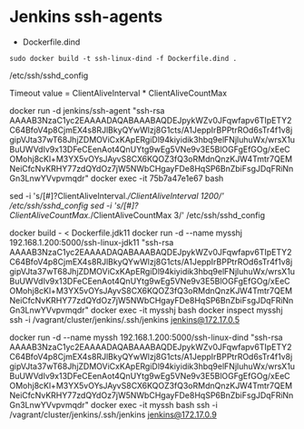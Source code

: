# Jenkins ssh-agents


- Dockerfile.dind
```
sudo docker build -t ssh-linux-dind -f Dockerfile.dind .
```

/etc/ssh/sshd_config

Timeout value = ClientAliveInterval * ClientAliveCountMax

docker run -d jenkins/ssh-agent "ssh-rsa AAAAB3NzaC1yc2EAAAADAQABAAABAQDEJpykWZv0JFqwfapv6TIpETY2C64BfoV4p8CjmEX4s8RJlBkyQYwWlzj8G1cts/A1JeppIrBPPtrROd6sTr4f1v8jgipVJta37wT68JhjZDMOViCxKApERgiDl94kiyidik3hbq9elFNjluhuWx/wrsX1uBuUWVdIv9x13DFeCEenAot4QnUYtg9wEg5VNe9v3E5BlOGFgEfGOg/xEeCOMohj8cKl+M3YX5vOYsJAyvS8CX6KQOZ3fQ3oRMdnQnzKJW4Tmtr7QEMNeiCfcNvKRHY77zdQYdOz7jW5NWbCHgayFDe8HqSP6BnZbiFsgJDqFRiNnGn3LnwYVvpvmqdr"
docker exec -it 75b7a47e1e67 bash 

sed -i 's/[#]?ClientAliveInterval.*/ClientAliveInterval 1200/' /etc/ssh/sshd_config
sed -i 's/[#]?ClientAliveCountMax.*/ClientAliveCountMax 3/' /etc/ssh/sshd_config


docker build - < Dockerfile.jdk11
docker run -d --name mysshj 192.168.1.200:5000/ssh-linux-jdk11 "ssh-rsa AAAAB3NzaC1yc2EAAAADAQABAAABAQDEJpykWZv0JFqwfapv6TIpETY2C64BfoV4p8CjmEX4s8RJlBkyQYwWlzj8G1cts/A1JeppIrBPPtrROd6sTr4f1v8jgipVJta37wT68JhjZDMOViCxKApERgiDl94kiyidik3hbq9elFNjluhuWx/wrsX1uBuUWVdIv9x13DFeCEenAot4QnUYtg9wEg5VNe9v3E5BlOGFgEfGOg/xEeCOMohj8cKl+M3YX5vOYsJAyvS8CX6KQOZ3fQ3oRMdnQnzKJW4Tmtr7QEMNeiCfcNvKRHY77zdQYdOz7jW5NWbCHgayFDe8HqSP6BnZbiFsgJDqFRiNnGn3LnwYVvpvmqdr"
docker exec -it mysshj bash
docker inspect mysshj
ssh -i /vagrant/cluster/jenkins/.ssh/jenkins jenkins@172.17.0.5

docker run -d --name myssh 192.168.1.200:5000/ssh-linux-dind "ssh-rsa AAAAB3NzaC1yc2EAAAADAQABAAABAQDEJpykWZv0JFqwfapv6TIpETY2C64BfoV4p8CjmEX4s8RJlBkyQYwWlzj8G1cts/A1JeppIrBPPtrROd6sTr4f1v8jgipVJta37wT68JhjZDMOViCxKApERgiDl94kiyidik3hbq9elFNjluhuWx/wrsX1uBuUWVdIv9x13DFeCEenAot4QnUYtg9wEg5VNe9v3E5BlOGFgEfGOg/xEeCOMohj8cKl+M3YX5vOYsJAyvS8CX6KQOZ3fQ3oRMdnQnzKJW4Tmtr7QEMNeiCfcNvKRHY77zdQYdOz7jW5NWbCHgayFDe8HqSP6BnZbiFsgJDqFRiNnGn3LnwYVvpvmqdr"
docker exec -it myssh bash
ssh -i /vagrant/cluster/jenkins/.ssh/jenkins jenkins@172.17.0.9
